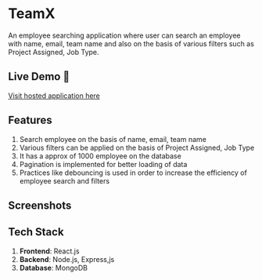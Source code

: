 # TeamX

An employee searching application where user can search an employee with name, email, team name and also on the basis of various filters such as Project Assigned, Job Type.

## Live Demo 🔴

[Visit hosted application here](https://teams-x.vercel.app/)

## Features

1. Search employee on the basis of name, email, team name
2. Various filters can be applied on the basis of Project Assigned, Job Type
3. It has a approx of 1000 employee on the database
4. Pagination is implemented for better loading of data
5. Practices like debouncing is used in order to increase the efficiency of employee search and filters

## Screenshots

## Tech Stack

1. **Frontend**: React.js
2. **Backend**: Node.js, Express,js
3. **Database**: MongoDB
